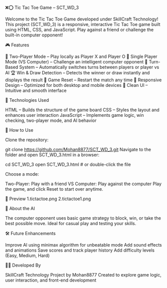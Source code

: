 ❌⭕ Tic Tac Toe Game – SCT_WD_3


Welcome to the Tic Tac Toe Game developed under SkillCraft Technology!
This project (SCT_WD_3) is a responsive, interactive Tic Tac Toe game built using HTML, CSS, and JavaScript. Play against a friend or challenge the built-in computer opponent!

🎮 Features

👥 Two-Player Mode – Play locally as Player X and Player O
🤖 Single Player Mode (VS Computer) – Challenge an intelligent computer opponent
🔄 Turn-Based System – Automatically switches turns between players or player vs AI
🏆 Win & Draw Detection – Detects the winner or draw instantly and displays the result
🔁 Game Reset – Restart the match any time
📱 Responsive Design – Optimized for both desktop and mobile devices
🎨 Clean UI – Intuitive and smooth interface

📂 Technologies Used

HTML – Builds the structure of the game board
CSS – Styles the layout and enhances user interaction
JavaScript – Implements game logic, win checking, two-player mode, and AI behavior

🎯 How to Use

Clone the repository:

   git clone https://github.com/Mohan8877/SCT_WD_3.git
   Navigate to the folder and open SCT_WD_3.html in a browser:

    
   cd SCT_WD_3
   open SCT_WD_3.html  # or double-click the file
   
Choose a mode:

Two-Player: Play with a friend
VS Computer: Play against the computer
Play the game, and click Reset to start over anytime.

📸 Preview
1.tictactoe.png
2.tictactoe1.png

🧠 About the AI

The computer opponent uses basic game strategy to block, win, or take the best possible move. Ideal for casual play and testing your skills.

🛠️ Future Enhancements

Improve AI using minimax algorithm for unbeatable mode
Add sound effects and animations
Save scores and track player history
Add difficulty levels (Easy, Medium, Hard)

👨‍💻 Developed By

SkillCraft Technology
Project by Mohan8877
Created to explore game logic, user interaction, and front-end development

